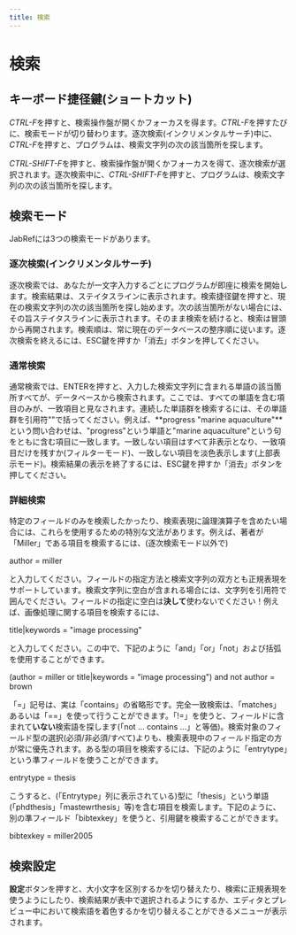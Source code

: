 ```yaml
---
title: 検索
---
```


# 検索

## キーボード捷径鍵(ショートカット)

*CTRL-F*を押すと、検索操作盤が開くかフォーカスを得ます。*CTRL-F*を押すたびに、検索モードが切り替わります。逐次検索(インクリメンタルサーチ)中に、*CTRL-F*を押すと、プログラムは、検索文字列の次の該当箇所を探します。

*CTRL-SHIFT-F*を押すと、検索操作盤が開くかフォーカスを得て、逐次検索が選択されます。逐次検索中に、*CTRL-SHIFT-F*を押すと、プログラムは、検索文字列の次の該当箇所を探します。

## 検索モード

JabRefには3つの検索モードがあります。

### 逐次検索(インクリメンタルサーチ)

逐次検索では、あなたが一文字入力するごとにプログラムが即座に検索を開始します。検索結果は、ステイタスラインに表示されます。検索捷径鍵を押すと、現在の検索文字列の次の該当箇所を探し始めます。次の該当箇所がない場合には、その旨ステイタスラインに表示されます。そのまま検索を続けると、検索は冒頭から再開されます。検索順は、常に現在のデータベースの整序順に従います。逐次検索を終えるには、ESC鍵を押すか「消去」ボタンを押してください。

### 通常検索

通常検索では、ENTERを押すと、入力した検索文字列に含まれる単語の該当箇所すべてが、データベースから検索されます。ここでは、すべての単語を含む項目のみが、一致項目と見なされます。連続した単語群を検索するには、その単語群を引用符""で括ってください。例えば、**progress "marine aquaculture"**という問い合わせは、"progress"という単語と"marine aquaculture"という句をともに含む項目に一致します。一致しない項目はすべて非表示となり、一致項目だけを残すか(フィルターモード)、一致しない項目を淡色表示します(上部表示モード)。検索結果の表示を終了するには、ESC鍵を押すか「消去」ボタンを押してください。

### <a href="" id="advanced"></a>詳細検索

特定のフィールドのみを検索したかったり、検索表現に論理演算子を含めたい場合には、これらを使用するための特別な文法があります。例えば、著者が「Miller」である項目を検索するには、(逐次検索モード以外で)

author = miller

と入力してください。フィールドの指定方法と検索文字列の双方とも正規表現をサポートしています。検索文字列に空白が含まれる場合には、文字列を引用符で囲んでください。フィールドの指定に空白は**決して**使わないでください！例えば、画像処理に関する項目を検索するには、

title|keywords = "image processing"

と入力してください。この中で、下記のように「and」「or」「not」および括弧を使用することができます。

(author = miller or title|keywords = "image processing") and not author = brown

「=」記号は、実は「contains」の省略形です。完全一致検索は、「matches」あるいは「==」を使って行うことができます。「!=」を使うと、フィールドに含まれて**いない**検索語を探します(「not ... contains ...」と等価)。検索対象のフィールド型の選択(必須/非必須/すべて)よりも、検索表現中のフィールド指定の方が常に優先されます。ある型の項目を検索するには、下記のように「entrytype」という準フィールドを使うことができます。

entrytype = thesis

こうすると、(「Entrytype」列に表示されている)型に「thesis」という単語(「phdthesis」「mastewrthesis」等)を含む項目を検索します。下記のように、別の準フィールド「bibtexkey」を使うと、引用鍵を検索することができます。

bibtexkey = miller2005

## 検索設定

**設定**ボタンを押すと、大小文字を区別するかを切り替えたり、検索に正規表現を使うようにしたり、検索結果が表中で選択されるようにするか、エディタとプレビュー中において検索語を着色するかを切り替えることができるメニューが表示されます。
